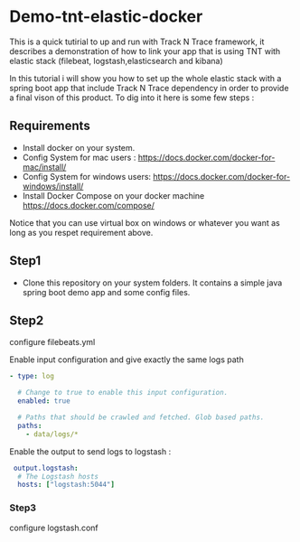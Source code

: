 # Demo-tnt-elastic-docker
This is a quick tutirial to up and run with Track N Trace framework, it describes a demonstration of how to link your app that is using TNT with elastic stack (filebeat, logstash,elasticsearch and kibana)

In this tutorial i will show you how to set up the whole elastic stack with a spring boot app that include Track N Trace dependency in order to provide a final vison of this product.
To dig into it here is some few steps :

## Requirements
- Install docker on your system.
- Config System for mac users : https://docs.docker.com/docker-for-mac/install/
- Config System for windows users: https://docs.docker.com/docker-for-windows/install/
- Install Docker Compose on your docker machine https://docs.docker.com/compose/

Notice that you can use virtual box on windows or whatever you want as long as you respet requirement above.

## Step1
- Clone this repository on your system folders. It contains a simple java spring boot demo app and some config files.
## Step2
configure filebeats.yml

Enable input configuration and give exactly the same logs path

```yml
- type: log

  # Change to true to enable this input configuration.
  enabled: true

  # Paths that should be crawled and fetched. Glob based paths.
  paths:
    - data/logs/*
```

Enable the output to send logs to logstash :
```yml
 output.logstash:
  # The Logstash hosts
  hosts: ["logstash:5044"]
```
### Step3
configure logstash.conf



